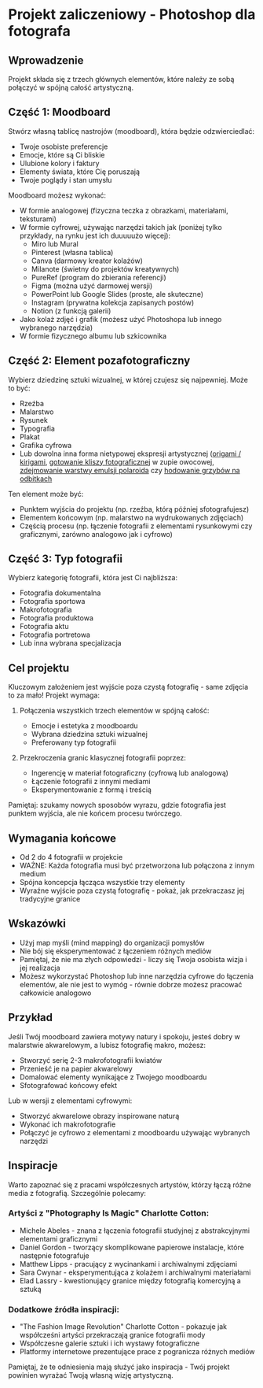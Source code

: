 # Projekt zaliczeniowy - Photoshop dla fotografa

## Wprowadzenie
Projekt składa się z trzech głównych elementów, które należy ze sobą połączyć w spójną całość artystyczną.

## Część 1: Moodboard

Stwórz własną tablicę nastrojów (moodboard), która będzie odzwierciedlać:

* Twoje osobiste preferencje
* Emocje, które są Ci bliskie
* Ulubione kolory i faktury
* Elementy świata, które Cię poruszają
* Twoje poglądy i stan umysłu

Moodboard możesz wykonać:

* W formie analogowej (fizyczna teczka z obrazkami, materiałami, teksturami)
* W formie cyfrowej, używając narzędzi takich jak (poniżej tylko przykłady, na rynku jest ich duuuuużo więcej):
  * Miro lub Mural
  * Pinterest (własna tablica)
  * Canva (darmowy kreator kolażów)
  * Milanote (świetny do projektów kreatywnych)
  * PureRef (program do zbierania referencji)
  * Figma (można użyć darmowej wersji)
  * PowerPoint lub Google Slides (proste, ale skuteczne)
  * Instagram (prywatna kolekcja zapisanych postów)
  * Notion (z funkcją galerii)
* Jako kolaż zdjęć i grafik (możesz użyć Photoshopa lub innego wybranego narzędzia)
* W formie fizycznego albumu lub szkicownika

## Część 2: Element pozafotograficzny

Wybierz dziedzinę sztuki wizualnej, w której czujesz się najpewniej. Może to być:

* Rzeźba
* Malarstwo
* Rysunek
* Typografia
* Plakat
* Grafika cyfrowa
* Lub dowolna inna forma nietypowej ekspresji artystycznej ([origami / kirigami](https://galeria.szkolafotografii.pl/galeria/galeria-dyplomy-2017/krzysztof-majewski/), [gotowanie kliszy fotograficznej](https://www.lomography.com/magazine/265513-cook-your-film-and-create-crazy-effects) w zupie owocowej, [zdejmowanie warstwy emulsji polaroida](https://www.youtube.com/watch?v=j4g7eA5auyY&list=PLlf2vZmJJzOuZry9qV49c2AY0OivTGlEG&index=1) czy [hodowanie grzybów na odbitkach](https://medium.com/@lomography/seeing-the-beauty-of-destruction-in-seung-hwan-oh-s-impermanence-5f8e21c82c00)

Ten element może być:

* Punktem wyjścia do projektu (np. rzeźba, którą później sfotografujesz)
* Elementem końcowym (np. malarstwo na wydrukowanych zdjęciach)
* Częścią procesu (np. łączenie fotografii z elementami rysunkowymi czy graficznymi, zarówno analogowo jak i cyfrowo)

## Część 3: Typ fotografii

Wybierz kategorię fotografii, która jest Ci najbliższa:

* Fotografia dokumentalna
* Fotografia sportowa
* Makrofotografia
* Fotografia produktowa
* Fotografia aktu
* Fotografia portretowa
* Lub inna wybrana specjalizacja

## Cel projektu

Kluczowym założeniem jest wyjście poza czystą fotografię - same zdjęcia to za mało! Projekt wymaga:

1. Połączenia wszystkich trzech elementów w spójną całość:
   * Emocje i estetyka z moodboardu
   * Wybrana dziedzina sztuki wizualnej
   * Preferowany typ fotografii

2. Przekroczenia granic klasycznej fotografii poprzez:
   * Ingerencję w materiał fotograficzny (cyfrową lub analogową)
   * Łączenie fotografii z innymi mediami
   * Eksperymentowanie z formą i treścią

Pamiętaj: szukamy nowych sposobów wyrazu, gdzie fotografia jest punktem wyjścia, ale nie końcem procesu twórczego.

## Wymagania końcowe

* Od 2 do 4 fotografii w projekcie
* WAŻNE: Każda fotografia musi być przetworzona lub połączona z innym medium
* Spójna koncepcja łącząca wszystkie trzy elementy
* Wyraźne wyjście poza czystą fotografię - pokaż, jak przekraczasz jej tradycyjne granice

## Wskazówki

* Użyj map myśli (mind mapping) do organizacji pomysłów
* Nie bój się eksperymentować z łączeniem różnych mediów
* Pamiętaj, że nie ma złych odpowiedzi - liczy się Twoja osobista wizja i jej realizacja
* Możesz wykorzystać Photoshop lub inne narzędzia cyfrowe do łączenia elementów, ale nie jest to wymóg - równie dobrze możesz pracować całkowicie analogowo

## Przykład

Jeśli Twój moodboard zawiera motywy natury i spokoju, jesteś dobry w malarstwie akwarelowym, a lubisz fotografię makro, możesz:

* Stworzyć serię 2-3 makrofotografii kwiatów
* Przenieść je na papier akwarelowy
* Domalować elementy wynikające z Twojego moodboardu
* Sfotografować końcowy efekt

Lub w wersji z elementami cyfrowymi:

* Stworzyć akwarelowe obrazy inspirowane naturą
* Wykonać ich makrofotografie
* Połączyć je cyfrowo z elementami z moodboardu używając wybranych narzędzi

## Inspiracje

Warto zapoznać się z pracami współczesnych artystów, którzy łączą różne media z fotografią. Szczególnie polecamy:

### Artyści z "Photography Is Magic" Charlotte Cotton:

* Michele Abeles - znana z łączenia fotografii studyjnej z abstrakcyjnymi elementami graficznymi
* Daniel Gordon - tworzący skomplikowane papierowe instalacje, które następnie fotografuje
* Matthew Lipps - pracujący z wycinankami i archiwalnymi zdjęciami
* Sara Cwynar - eksperymentująca z kolażem i archiwalnymi materiałami
* Elad Lassry - kwestionujący granice między fotografią komercyjną a sztuką

### Dodatkowe źródła inspiracji:

* "The Fashion Image Revolution" Charlotte Cotton - pokazuje jak współcześni artyści przekraczają granice fotografii mody
* Współczesne galerie sztuki i ich wystawy fotograficzne
* Platformy internetowe prezentujące prace z pogranicza różnych mediów

Pamiętaj, że te odniesienia mają służyć jako inspiracja - Twój projekt powinien wyrażać Twoją własną wizję artystyczną.
